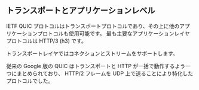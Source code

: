 ## トランスポートとアプリケーションレベル

IETF QUIC プロトコルはトランスポートプロトコルであり、その上に他のアプリケーションプロトコルも使用可能です。
最も主要なアプリケーションレイヤプロトコルは HTTP/3 (h3) です。

トランスポートレイヤではコネクションとストリームをサポートします。

従来の Google 版の QUIC はトランスポートと HTTP が一括で動作するよう一つにまとめられており、
HTTP/2 フレームを UDP 上で送ることにより特化したプロトコルでした。
